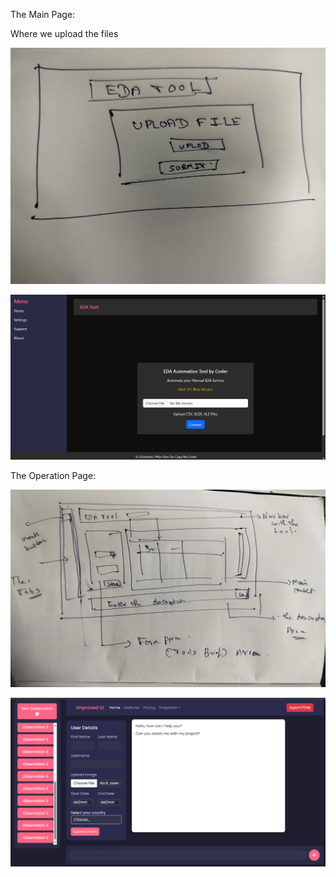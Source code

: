 The Main Page:


Where we upload the files

![alt text](IMG_20241008_191843.jpg)


![alt text](image.png)


The Operation Page:


![alt text](IMG_20241008_192159.jpg)


![alt text](image-1.png)
